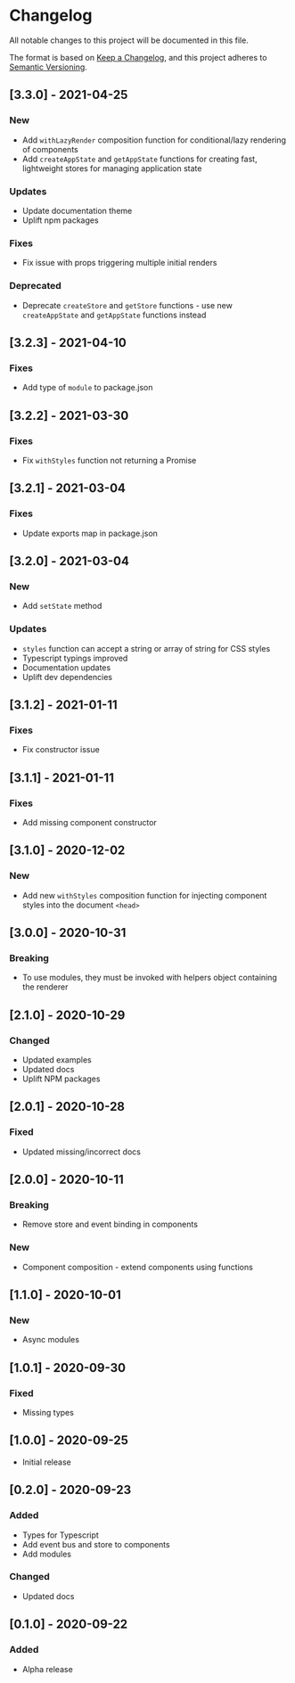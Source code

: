 # Changelog
All notable changes to this project will be documented in this file.

The format is based on [Keep a Changelog](https://keepachangelog.com/en/1.0.0/),
and this project adheres to [Semantic Versioning](https://semver.org/spec/v2.0.0.html).

## [3.3.0] - 2021-04-25

### New
- Add `withLazyRender` composition function for conditional/lazy rendering of components
- Add `createAppState` and `getAppState` functions for creating fast, lightweight stores for managing application state

### Updates
- Update documentation theme
- Uplift npm packages

### Fixes
- Fix issue with props triggering multiple initial renders

### Deprecated
- Deprecate `createStore` and `getStore` functions - use new `createAppState` and `getAppState` functions instead

## [3.2.3] - 2021-04-10

### Fixes
- Add type of `module` to package.json

## [3.2.2] - 2021-03-30

### Fixes
- Fix `withStyles` function not returning a Promise

## [3.2.1] - 2021-03-04

### Fixes
- Update exports map in package.json

## [3.2.0] - 2021-03-04

### New
- Add `setState` method

### Updates
- `styles` function can accept a string or array of string for CSS styles
- Typescript typings improved
- Documentation updates
- Uplift dev dependencies

## [3.1.2] - 2021-01-11

### Fixes
- Fix constructor issue

## [3.1.1] - 2021-01-11

### Fixes
- Add missing component constructor

## [3.1.0] - 2020-12-02

### New
- Add new `withStyles` composition function for injecting component styles into the document `<head>`

## [3.0.0] - 2020-10-31

### Breaking
- To use modules, they must be invoked with helpers object containing the renderer

## [2.1.0] - 2020-10-29

### Changed
- Updated examples
- Updated docs
- Uplift NPM packages

## [2.0.1] - 2020-10-28

### Fixed
- Updated missing/incorrect docs

## [2.0.0] - 2020-10-11

### Breaking
- Remove store and event binding in components

### New
- Component composition - extend components using functions

## [1.1.0] - 2020-10-01

### New
- Async modules

## [1.0.1] - 2020-09-30

### Fixed
- Missing types

## [1.0.0] - 2020-09-25

- Initial release

## [0.2.0] - 2020-09-23

### Added
- Types for Typescript
- Add event bus and store to components
- Add modules

### Changed
- Updated docs

## [0.1.0] - 2020-09-22

### Added
- Alpha release
